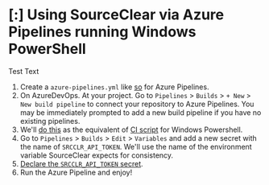 # [:] Using SourceClear via Azure Pipelines running Windows PowerShell

Test Text

1. Create a `azure-pipelines.yml` like [so](azure-pipelines.yml) for Azure Pipelines.
1. On AzureDevOps. At your project. Go to `Pipelines` > `Builds` > `+ New` > `New build pipeline` to connect your repository to Azure Pipelines. You may be immediately prompted to add a new build pipeline if you have no existing pipelines.
1. We'll [do this](azure-pipelines.yml#L18-L24) as the equivalent of [CI script](https://help.veracode.com/reader/hHHR3gv0wYc2WbCclECf_A/7ZR_aeLpy_J4q0YuRYmZdg) for Windows Powershell.
1. Go to `Pipelines` > `Builds` > `Edit` > `Variables` and add a new secret with the name of `SRCCLR_API_TOKEN`. We'll use the name of the environment variable SourceClear expects for consistency.
1. [Declare the `SRCCLR_API_TOKEN` secret](azure-pipelines.yml#L12-L14). 
1. Run the Azure Pipeline and enjoy!
